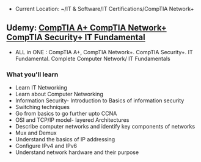 - Current Location: ~/IT & Software/IT Certifications/CompTIA Network+

## Udemy: [CompTIA A+ CompTIA Network+ CompTIA Security+ IT Fundamental](https://www.udemy.com/course/computer-network-course/)
- ALL in ONE : CompTIA A+, CompTIA Network+. CompTIA Security+. IT Fundamental. Complete Computer Network/ IT Fundamentals

### What you'll learn
- Learn IT Networking
- Learn about Computer Networking
- Information Security- Introduction to Basics of information security
- Switching techniques
- Go from basics to go further upto CCNA
- OSI and TCP/IP model- layered Architectures
- Describe computer networks and identify key components of networks
- Mux and Demux
- Understand the basics of IP addressing
- Configure IPv4 and IPv6
- Understand network hardware and their purpose
